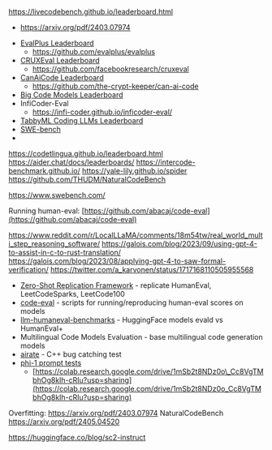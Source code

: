 https://livecodebench.github.io/leaderboard.html
* https://arxiv.org/pdf/2403.07974

- [EvalPlus Leaderboard](https://evalplus.github.io/leaderboard.html)
	- https://github.com/evalplus/evalplus
- [CRUXEval Leaderboard](https://crux-eval.github.io/leaderboard.html)
	- https://github.com/facebookresearch/cruxeval
- [CanAiCode Leaderboard](https://huggingface.co/spaces/mike-ravkine/can-ai-code-results)
	- https://github.com/the-crypt-keeper/can-ai-code
- [Big Code Models Leaderboard](https://huggingface.co/spaces/bigcode/bigcode-models-leaderboard)
- InfiCoder-Eval
	- https://infi-coder.github.io/inficoder-eval/
- [TabbyML Coding LLMs Leaderboard](https://leaderboard.tabbyml.com/)
- [SWE-bench](https://www.swebench.com/)
- 

https://codetlingua.github.io/leaderboard.html
https://aider.chat/docs/leaderboards/
https://intercode-benchmark.github.io/
https://yale-lily.github.io/spider
https://github.com/THUDM/NaturalCodeBench

https://www.swebench.com/

Running human-eval:
[https://github.com/abacaj/code-eval](https://github.com/abacaj/code-eval)


https://www.reddit.com/r/LocalLLaMA/comments/18m54tw/real_world_multi_step_reasoning_software/
https://galois.com/blog/2023/09/using-gpt-4-to-assist-in-c-to-rust-translation/
https://galois.com/blog/2023/08/applying-gpt-4-to-saw-formal-verification/
https://twitter.com/a_karvonen/status/1717168110505955568


- [Zero-Shot Replication Framework](https://github.com/emrgnt-cmplxty/zero-shot-replication) - replicate HumanEval, LeetCodeSparks, LeetCode100
- [code-eval](https://github.com/abacaj/code-eval) - scripts for running/reproducing human-eval scores on models
- [llm-humaneval-benchmarks](https://github.com/my-other-github-account/llm-humaneval-benchmarks) - HuggingFace models evald vs HumanEval+
- Multilingual Code Models Evaluation - base multilingual code generation models
- [airate](https://github.com/catid/supercharger/tree/main/airate) - C++ bug catching test
- [phi-1 prompt tests](https://twitter.com/khandelia1000/status/1675939866389934097)
    - [https://colab.research.google.com/drive/1mSb2t8NDz0o\_Cc8VgTMbhOg8kIh-cRIu?usp=sharing](https://colab.research.google.com/drive/1mSb2t8NDz0o_Cc8VgTMbhOg8kIh-cRIu?usp=sharing)

Overfitting:
https://arxiv.org/pdf/2403.07974
NaturalCodeBench
https://arxiv.org/pdf/2405.04520

https://huggingface.co/blog/sc2-instruct